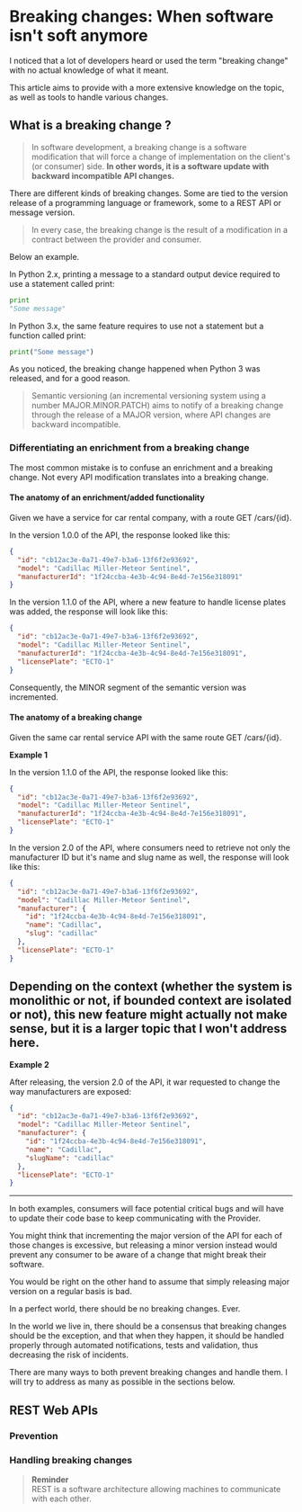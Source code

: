# Breaking changes: When software isn't soft anymore

I noticed that a lot of developers heard or used the term "breaking change" with no actual knowledge of what it meant.

This article aims to provide with a more extensive knowledge on the topic, as well as tools to handle various changes.

## What is a breaking change ?

> In software development, a breaking change is a software modification that will force a change of implementation on
> the client's (or consumer) side. <b>In other words, it is a software update with backward incompatible API
> changes.</b>

There are different kinds of breaking changes. Some are tied to the version release of a programming language
or framework, some to a REST API or message version.

> In every case, the breaking change is the result of a modification in a contract between the provider and consumer.

Below an example.

In Python 2.x, printing a message to a standard output device required to use a statement called print:

```python
print
"Some message"
```

In Python 3.x, the same feature requires to use not a statement but a function called print:

```python
print("Some message")
```

As you noticed, the breaking change happened when Python 3 was released, and for a good reason.

> Semantic versioning (an incremental versioning system using a number MAJOR.MINOR.PATCH) aims to notify of a breaking
> change through the release of a MAJOR version, where API changes are backward incompatible.

### Differentiating an enrichment from a breaking change

The most common mistake is to confuse an enrichment and a breaking change. Not every API modification translates into a
breaking change.

#### The anatomy of an enrichment/added functionality

Given we have a service for car rental company, with a route GET /cars/{id}.

In the version 1.0.0 of the API, the response looked like this:

```json
{
  "id": "cb12ac3e-0a71-49e7-b3a6-13f6f2e93692",
  "model": "Cadillac Miller-Meteor Sentinel",
  "manufacturerId": "1f24ccba-4e3b-4c94-8e4d-7e156e318091"
}
```

In the version 1.1.0 of the API, where a new feature to handle license plates was added, the response will look like
this:

```json
{
  "id": "cb12ac3e-0a71-49e7-b3a6-13f6f2e93692",
  "model": "Cadillac Miller-Meteor Sentinel",
  "manufacturerId": "1f24ccba-4e3b-4c94-8e4d-7e156e318091",
  "licensePlate": "ECTO-1"
}
```

Consequently, the MINOR segment of the semantic version was incremented.

#### The anatomy of a breaking change

Given the same car rental service API with the same route GET /cars/{id}.

<b>Example 1</b>

In the version 1.1.0 of the API, the response looked like this:

```json
{
  "id": "cb12ac3e-0a71-49e7-b3a6-13f6f2e93692",
  "model": "Cadillac Miller-Meteor Sentinel",
  "manufacturerId": "1f24ccba-4e3b-4c94-8e4d-7e156e318091",
  "licensePlate": "ECTO-1"
}
```

In the version 2.0 of the API, where consumers need to retrieve not only the manufacturer ID but it's name and slug name
as well, the response will look like this:

```json
{
  "id": "cb12ac3e-0a71-49e7-b3a6-13f6f2e93692",
  "model": "Cadillac Miller-Meteor Sentinel",
  "manufacturer": {
    "id": "1f24ccba-4e3b-4c94-8e4d-7e156e318091",
    "name": "Cadillac",
    "slug": "cadillac"
  },
  "licensePlate": "ECTO-1"
}
```

Depending on the context (whether the system is monolithic or not, if bounded context are isolated or not), this new
feature might actually not make sense, but it is a larger topic that I won't address here.
---

<b>Example 2</b>

After releasing, the version 2.0 of the API, it war requested to change the way manufacturers are exposed:

```json
{
  "id": "cb12ac3e-0a71-49e7-b3a6-13f6f2e93692",
  "model": "Cadillac Miller-Meteor Sentinel",
  "manufacturer": {
    "id": "1f24ccba-4e3b-4c94-8e4d-7e156e318091",
    "name": "Cadillac",
    "slugName": "cadillac"
  },
  "licensePlate": "ECTO-1"
}
```

----

In both examples, consumers will face potential critical bugs and will have to update their code base to keep
communicating with the Provider.

You might think that incrementing the major version of the API for each of those changes is excessive, but releasing a
minor version instead would prevent any consumer to be aware of a change that might break their software.

You would be right on the other hand to assume that simply releasing major version on a regular basis is bad.

In a perfect world, there should be no breaking changes. Ever.

In the world we live in, there should be a consensus that breaking changes should be the exception, and that when they
happen, it should be handled properly through automated notifications, tests and validation, thus decreasing the risk of
incidents.

There are many ways to both prevent breaking changes and handle them. I will try to address as many as possible in the
sections below.

## REST Web APIs

### Prevention

### Handling breaking changes

> <b>Reminder</b>\
> REST is a software architecture allowing machines to communicate with each other.



